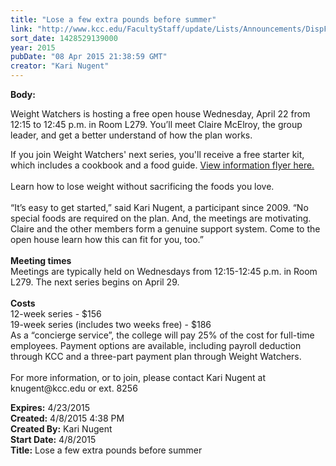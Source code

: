 ```yaml
---
title: "Lose a few extra pounds before summer"
link: "http://www.kcc.edu/FacultyStaff/update/Lists/Announcements/DispForm.aspx?ID=1879"
sort_date: 1428529139000
year: 2015
pubDate: "08 Apr 2015 21:38:59 GMT"
creator: "Kari Nugent"
---
```


<div><b>Body:</b> <div class="ExternalClass51EFA7DCF10F46D2A950C0AFDAEBA076"><p>​Weight Watchers is hosting a free open house Wednesday, April 22 from 12:15 to 12:45 p.m. in Room L279. You’ll meet Claire McElroy, the group leader, and get a better understand of how the plan works.</p>
<p>If you join Weight Watchers' next series, you'll receive a free starter kit, which includes a cookbook and a food guide. <a href="/FacultyStaff/update/Documents/Spring%202015%20Starter%20Kit%20Promo%20OPEN%20HOUSE%20FLYER.pdf">View information flyer here.</a><br /><br />Learn how to lose weight without sacrificing the foods you love.<br /><br />“It’s easy to get started,” said Kari Nugent, a participant since 2009. “No special foods are required on the plan. And, the meetings are motivating. Claire and the other members form a genuine support system. Come to the open house learn how this can fit for you, too.”<br /><br /><strong>Meeting times</strong><br />Meetings are typically held on Wednesdays from 12:15-12:45 p.m. in Room L279. The next series begins on April 29. <br /><br /><strong>Costs</strong><br />12-week series - $156  <br />19-week series (includes two weeks free) - $186 <br />As a “concierge service”, the college will pay 25% of the cost for full-time employees. Payment options are available, including payroll deduction through KCC and a three-part payment plan through Weight Watchers. <br /><br />For more information, or to join, please contact Kari Nugent at knugent@kcc.edu or ext. 8256 <br /></p></div></div>
<div><b>Expires:</b> 4/23/2015</div>
<div><b>Created:</b> 4/8/2015 4:38 PM</div>
<div><b>Created By:</b> Kari Nugent</div>
<div><b>Start Date:</b> 4/8/2015</div>
<div><b>Title:</b> Lose a few extra pounds before summer</div>
